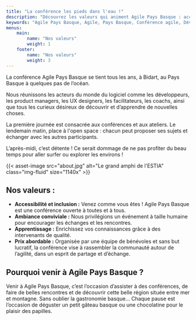 ```yaml
---
title: "La conférence les pieds dans l'eau !"
description: "Découvrez les valeurs qui animent Agile Pays Basque : accessibilité, ambiance familiale, esprit collaboratif et ancrage local. Une conférence agile à taille humaine, où chacun peut s’exprimer, apprendre et échanger en toute simplicité."
keywords: "Agile Pays Basque, Agile, Pays Basque, Conférence agile, Développement logiciel, Product management, UX design, Facilitation, Open space, Ateliers, Communauté agile, Partage d’expériences, Ambiance conviviale, Événement agile, Accessibilité, Inclusion, Collaboration, Mer et montagne, Gastronomie locale, Réseautage, Innovation technologique"
menus:
    main:
        name: "Nos valeurs"
        weight: 1
    footer:
        name: "Nos valeurs"
        weight: 3
---
```


La conférence Agile Pays Basque se tient tous les ans, à Bidart, au Pays Basque à quelques pas de l’océan. 

Nous réunissons les acteurs du monde du logiciel comme les développeurs, les product managers, les UX designers, les facilitateurs, les coachs, ainsi que tous les curieux désireux de découvrir et d’apprendre de nouvelles choses.

La première journée est consacrée aux conférences et aux ateliers. Le lendemain matin, place à l'open space : chacun peut proposer ses sujets et échanger avec les autres participants. 

L’après-midi, c’est détente ! Ce serait dommage de ne pas profiter du beau temps pour aller surfer ou explorer les environs !</p>

{{< asset-image src="about.jpg" alt="Le grand amphi de l'ESTIA" class="img-fluid" size="1140x" >}}

## Nos valeurs :

* **Accessibilité et inclusion :** Venez comme vous êtes ! Agile Pays Basque est une conférence ouverte à toutes et à tous.
* **Ambiance conviviale :** Nous privilégions un événement à taille humaine pour encourager les échanges et les rencontres.
* **Apprentissage :** Enrichissez vos connaissances grâce à des intervenants de qualité.
* **Prix abordable :** Organisée par une équipe de bénévoles et sans but lucratif, la conférence vise à rassembler la communauté autour de l’agilité, dans un esprit de partage et d’échange.

## Pourquoi venir à Agile Pays Basque ?

Venir à Agile Pays Basque, c’est l’occasion d’assister à des conférences, de faire de belles rencontres et de découvrir cette belle région située entre mer et montagne. Sans oublier la gastronomie basque... Chaque pause est l’occasion de déguster un petit gâteau basque ou une chocolatine pour le plaisir des papilles.
